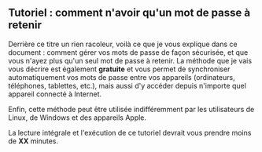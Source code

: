 ## Tutoriel : comment n'avoir qu'un mot de passe à retenir

Derrière ce titre un rien racoleur, voilà ce que je vous explique dans ce document : comment gérer vos mots de passe de façon sécurisée, et que vous n'ayez plus qu'un seul mot de passe à retenir. La méthode que je vais vous décrire est également **gratuite** et vous permet de synchroniser automatiquement vos mots de passe entre vos appareils (ordinateurs, téléphones, tablettes, etc.), mais aussi d'y accéder depuis n'importe quel appareil connecté à Internet.

Enfin, cette méthode peut être utilisée indifféremment par les utilisateurs de Linux, de Windows et des appareils Apple.

La lecture intégrale et l'exécution de ce tutoriel devrait vous prendre moins de **XX** minutes.
